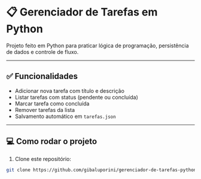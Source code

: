 # 📋 Gerenciador de Tarefas em Python

Projeto feito em Python para praticar lógica de programação, persistência de dados e controle de fluxo.

---

## ✅ Funcionalidades

- Adicionar nova tarefa com título e descrição
- Listar tarefas com status (pendente ou concluída)
- Marcar tarefa como concluída
- Remover tarefas da lista
- Salvamento automático em `tarefas.json`

---

## 💻 Como rodar o projeto

1. Clone este repositório:
```bash
git clone https://github.com/gibaluporini/gerenciador-de-tarefas-python.git
